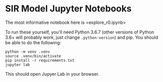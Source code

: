 # SIR Model Jupyter Notebooks

The most informative notebook here is <explore_r0.ipynb>

To run these yourself, you'll need Python 3.6.7 (other versions of Python 3.6+
will probably work, just change `.python-version`) and pip.  You should be able
to do the following:

```
python -m venv .venv
source .venv/bin/activate
pip install -r requirements.txt
jupyter lab
```

This should open Jupyer Lab in your browser.
